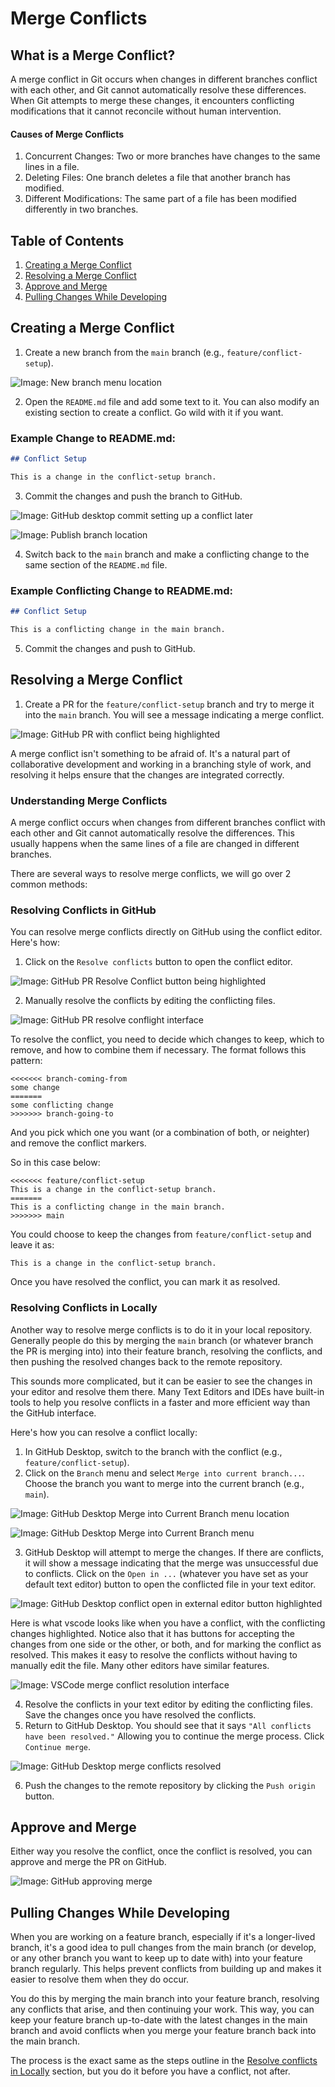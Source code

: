 # Merge Conflicts

## What is a Merge Conflict?

A merge conflict in Git occurs when changes in different branches conflict with each other, and Git cannot automatically resolve these differences. When Git attempts to merge these changes, it encounters conflicting modifications that it cannot reconcile without human intervention.

#### Causes of Merge Conflicts
1. Concurrent Changes: Two or more branches have changes to the same lines in a file.
2. Deleting Files: One branch deletes a file that another branch has modified.
3. Different Modifications: The same part of a file has been modified differently in two branches.

## Table of Contents

1. [Creating a Merge Conflict](#creating-a-merge-conflict)
2. [Resolving a Merge Conflict](#resolving-a-merge-conflict)
3. [Approve and Merge](#approve-and-merge)
4. [Pulling Changes While Developing](#pulling-changes-while-developing)


## Creating a Merge Conflict

1. Create a new branch from the `main` branch (e.g., `feature/conflict-setup`).

![Image: New branch menu location](fig/new-branch.png)

2. Open the `README.md` file and add some text to it. You can also modify an existing section to create a conflict. Go wild with it if you want.

### Example Change to README.md:

```markdown
## Conflict Setup

This is a change in the conflict-setup branch.

```

3. Commit the changes and push the branch to GitHub.

![Image: GitHub desktop commit setting up a conflict later](fig/conflict-commit1.png)

![Image: Publish branch location](fig/publish-confict-branch.png)

4. Switch back to the `main` branch and make a conflicting change to the same section of the `README.md` file.

### Example Conflicting Change to README.md:

```markdown
## Conflict Setup

This is a conflicting change in the main branch.

```

5. Commit the changes and push to GitHub.

## Resolving a Merge Conflict

1. Create a PR for the `feature/conflict-setup` branch and try to merge it into the `main` branch. You will see a message indicating a merge conflict. 

![Image: GitHub PR with conflict being highlighted](fig/github-pr-conflict.png)

A merge conflict isn't something to be afraid of. It's a natural part of collaborative development and working in a branching style of work, and resolving it helps ensure that the changes are integrated correctly.

### Understanding Merge Conflicts

A merge conflict occurs when changes from different branches conflict with each other and Git cannot automatically resolve the differences. This usually happens when the same lines of a file are changed in different branches.

There are several ways to resolve merge conflicts, we will go over 2 common methods:

### Resolving Conflicts in GitHub

You can resolve merge conflicts directly on GitHub using the conflict editor. Here's how:

1. Click on the `Resolve conflicts` button to open the conflict editor.

![Image: GitHub PR Resolve Conflict button being highlighted](fig/github-resolve-conflicts-button.png)

2. Manually resolve the conflicts by editing the conflicting files.

![Image: GitHub PR resolve conflight interface](fig/github-manual-conflict-resolution.png)

To resolve the conflict, you need to decide which changes to keep, which to remove, and how to combine them if necessary. The format follows this pattern:

``` 
<<<<<<< branch-coming-from
some change
=======
some conflicting change
>>>>>>> branch-going-to
```

And you pick which one you want (or a combination of both, or neighter) and remove the conflict markers.

So in this case below:

```
<<<<<<< feature/conflict-setup
This is a change in the conflict-setup branch.
=======
This is a conflicting change in the main branch.
>>>>>>> main
```

You could choose to keep the changes from `feature/conflict-setup` and leave it as:

``` 
This is a change in the conflict-setup branch.
```

Once you have resolved the conflict, you can mark it as resolved.


### Resolving Conflicts in Locally

Another way to resolve merge conflicts is to do it in your local repository. Generally people do this by merging the `main` branch (or whatever branch the PR is merging into) into their feature branch, resolving the conflicts, and then pushing the resolved changes back to the remote repository.

This sounds more complicated, but it can be easier to see the changes in your editor and resolve them there. Many Text Editors and IDEs have built-in tools to help you resolve conflicts in a faster and more efficient way than the GitHub interface.

Here's how you can resolve a conflict locally:

1. In GitHub Desktop, switch to the branch with the conflict (e.g., `feature/conflict-setup`).
2. Click on the `Branch` menu and select `Merge into current branch...`. Choose the branch you want to merge into the current branch (e.g., `main`).

![Image: GitHub Desktop Merge into Current Branch menu location](fig/merge-locally.png)

![Image: GitHub Desktop Merge into Current Branch menu](fig/merge-locally-menu.png)

3. GitHub Desktop will attempt to merge the changes. If there are conflicts, it will show a message indicating that the merge was unsuccessful due to conflicts. Click on the `Open in ...` (whatever you have set as your default text editor) button to open the conflicted file in your text editor.

![Image: GitHub Desktop conflict open in external editor button highlighted](fig/conflict-open-in-editor.png)

Here is what vscode looks like when you have a conflict, with the conflicting changes highlighted. Notice also that it has buttons for accepting the changes from one side or the other, or both, and for marking the conflict as resolved. This makes it easy to resolve the conflicts without having to manually edit the file. Many other editors have similar features.

![Image: VSCode merge conflict resolution interface](fig/vscode-conflict-resolution.png)

4. Resolve the conflicts in your text editor by editing the conflicting files. Save the changes once you have resolved the conflicts.
5. Return to GitHub Desktop. You should see that it says `"All conflicts have been resolved."` Allowing you to continue the merge process. Click `Continue merge`.

![Image: GitHub Desktop merge conflicts resolved](fig/desktop-resolved-conflicts.png)

6. Push the changes to the remote repository by clicking the `Push origin` button.

## Approve and Merge

Either way you resolve the conflict, once the conflict is resolved, you can approve and merge the PR on GitHub. 

![Image: GitHub approving merge](fig/github-merge-conflict-pr.png)

## Pulling Changes While Developing

When you are working on a feature branch, especially if it's a longer-lived branch, it's a good idea to pull changes from the main branch (or develop, or any other branch you want to keep up to date with) into your feature branch regularly. This helps prevent conflicts from building up and makes it easier to resolve them when they do occur.

You do this by merging the main branch into your feature branch, resolving any conflicts that arise, and then continuing your work. This way, you can keep your feature branch up-to-date with the latest changes in the main branch and avoid conflicts when you merge your feature branch back into the main branch.

The process is the exact same as the steps outline in the [Resolve conflicts in Locally](#resolving-conflicts-in-locally) section, but you do it before you have a conflict, not after.
